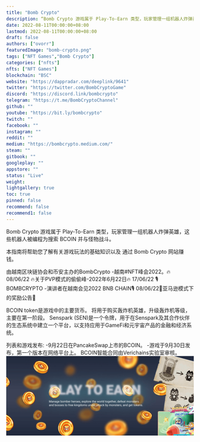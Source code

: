 ```yaml
---
title: "Bomb Crypto"
description: “Bomb Crypto 游戏属于 Play-To-Earn 类型，玩家管理一组机器人炸弹英雄，这些机器人被编程为搜索 BCOIN 并与怪物战斗。”
date: 2022-08-11T00:00:00+08:00
lastmod: 2022-08-11T00:00:00+08:00
draft: false
authors: ["ovorr"]
featuredImage: "bomb-crypto.png"
tags: ["NFT Games","Bomb Crypto"]
categories: ["nfts"]
nfts: ["NFT Games"]
blockchain: "BSC"
website: "https://dappradar.com/deeplink/9641"
twitter: "https://twitter.com/BombCryptoGame"
discord: "https://discord.link/bombcrypto"
telegram: "https://t.me/BombCryptoChannel"
github: ""
youtube: "https://bit.ly/bombcrypto"
twitch: ""
facebook: ""
instagram: ""
reddit: ""
medium: "https://bombcrypto.medium.com/"
steam: ""
gitbook: ""
googleplay: ""
appstore: ""
status: "Live"
weight: 
lightgallery: true
toc: true
pinned: false
recommend: false
recommend1: false
---
```

<p>Bomb Crypto 游戏属于 Play-To-Earn 类型，玩家管理一组机器人炸弹英雄，这些机器人被编程为搜索 BCOIN 并与怪物战斗。</p>
<p>本指南将帮助您了解有关游戏玩法的基础知识以及 通过 Bomb Crypto 网站赚钱。</p>

由越南区块链协会和币安主办的BombCrypto -越南#NFT峰会2022。🔥 08/06/22 🔥关于PVP模式的偷偷峰-2022年6月22日🔥️ 17/06/22 🎙BOMBCRYPTO -演讲者在越南会见2022 BNB CHAIN🎙 08/06/22💎亚马逊模式下的奖励公告💎



BCOIN token是游戏中的主要货币。 将用于购买轰炸机英雄，升级轰炸机等级，主要在第一阶段。 Senspark (SEN)是一个令牌，用于在Senspark及其合作伙伴的生态系统中建立一个平台，以支持应用于GameFi和元宇宙产品的金融和经济系统。

列表和游戏发布: -9月22日在PancakeSwap上市的BCOIN。 -游戏于9月30日发布，第一个版本在网络平台上。 BCOIN智能合同由Verichains实验室审核。![a](a.png)